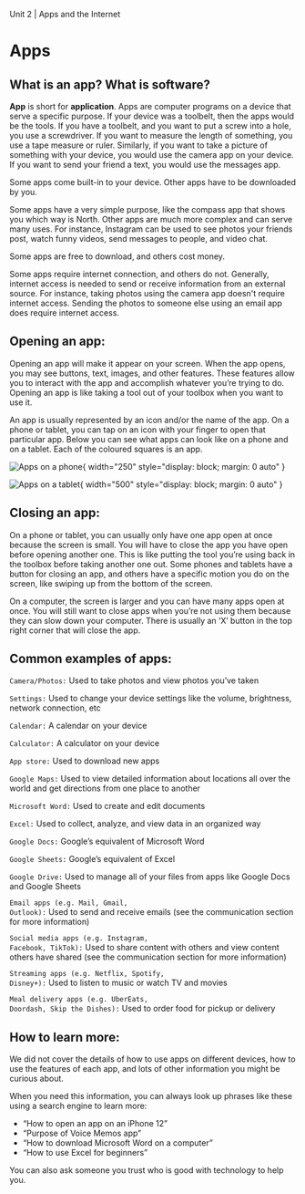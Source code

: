 Unit 2 | Apps and the Internet

# Apps

## What is an app? What is software?

**App** is short for **application**. Apps are computer programs on a device that serve a specific purpose. If your device was a toolbelt, then the apps would be the tools. If you have a toolbelt, and you want to put a screw into a hole, you use a screwdriver. If you want to measure the length of something, you use a tape measure or ruler. Similarly, if you want to take a picture of something with your device, you would use the camera app on your device. If you want to send your friend a text, you would use the messages app.

Some apps come built-in to your device. Other apps have to be downloaded by you.

Some apps have a very simple purpose, like the compass app that shows you which way is North. Other apps are much more complex and can serve many uses. For instance, Instagram can be used to see photos your friends post, watch funny videos, send messages to people, and video chat.

Some apps are free to download, and others cost money.

Some apps require internet connection, and others do not. Generally, internet access is needed to send or receive information from an external source. For instance, taking photos using the camera app doesn't require internet access. Sending the photos to someone else using an email app does require internet access.

## Opening an app:

Opening an app will make it appear on your screen. When the app opens, you may see buttons, text, images, and other features. These features allow you to interact with the app and accomplish whatever you’re trying to do. Opening an app is like taking a tool out of your toolbox when you want to use it.

An app is usually represented by an icon and/or the name of the app. On a phone or tablet, you can tap on an icon with your finger to open that particular app. Below you can see what apps can look like on a phone and on a tablet. Each of the coloured squares is an app.

![Apps on a phone](/course/2-apps-and-internet/phone-apps.png){ width="250" style="display: block; margin: 0 auto" }

![Apps on a tablet](/course/2-apps-and-internet/tablet-apps.png){ width="500" style="display: block; margin: 0 auto" }

## Closing an app:

On a phone or tablet, you can usually only have one app open at once because the screen is small. You will have to close the app you have open before opening another one. This is like putting the tool you’re using back in the toolbox before taking another one out. Some phones and tablets have a button for closing an app, and others have a specific motion you do on the screen, like swiping up from the bottom of the screen.

On a computer, the screen is larger and you can have many apps open at once. You will still want to close apps when you’re not using them because they can slow down your computer. There is usually an ‘X’ button in the top right corner that will close the app.

## Common examples of apps:

<code class="glossary-term">Camera/Photos:</code> Used to take photos and view photos you’ve taken

<code class="glossary-term">Settings:</code> Used to change your device settings like the volume, brightness, network connection, etc

<code class="glossary-term">Calendar:</code> A calendar on your device

<code class="glossary-term">Calculator:</code> A calculator on your device

<code class="glossary-term">App store:</code> Used to download new apps

<code class="glossary-term">Google Maps:</code> Used to view detailed information about locations all over the world and get directions from one place to another

<code class="glossary-term">Microsoft Word:</code> Used to create and edit documents

<code class="glossary-term">Excel:</code> Used to collect, analyze, and view data in an organized way

<code class="glossary-term">Google Docs:</code> Google’s equivalent of Microsoft Word

<code class="glossary-term">Google Sheets:</code> Google’s equivalent of Excel

<code class="glossary-term">Google Drive:</code> Used to manage all of your files from apps like Google Docs and Google Sheets

<code class="glossary-term">Email apps (e.g. Mail, Gmail, Outlook):</code> Used to send and receive emails (see the communication section for more information)

<code class="glossary-term">Social media apps (e.g. Instagram, Facebook, TikTok):</code> Used to share content with others and view content others have shared (see the communication section for more information)

<code class="glossary-term">Streaming apps (e.g. Netflix, Spotify, Disney+):</code> Used to listen to music or watch TV and movies

<code class="glossary-term">Meal delivery apps (e.g. UberEats, Doordash, Skip the Dishes):</code> Used to order food for pickup or delivery

## How to learn more:

We did not cover the details of how to use apps on different devices, how to use the features of each app, and lots of other information you might be curious about.

When you need this information, you can always look up phrases like these using a search engine to learn more:

- “How to open an app on an iPhone 12”
- “Purpose of Voice Memos app”
- “How to download Microsoft Word on a computer”
- “How to use Excel for beginners”

You can also ask someone you trust who is good with technology to help you.
